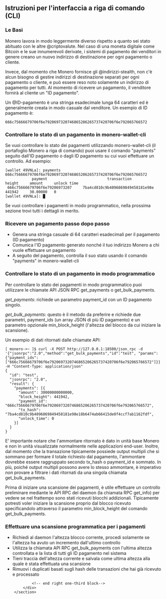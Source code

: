 <section class="container">
            <div class="row">
                <!-- left two-thirds block-->
                <div class="full">
                    <div class="info-block text-adapt">
                        <div class="row center-xs">
                            <div class="col">
                                <h2>Istruzioni per l'interfaccia a riga di comando (CLI)</h2>
                            </div>
                        </div>
<div markdown="1">
                           
### Le Basi

Monero lavora in modo leggermente diverso rispetto a quanto sei stato abituato con le altre @criptovalute. Nel caso di una moneta digitale come Bitcoin e le sue innumerevoli derivate, i sistemi di pagamento dei venditori in genere creano un nuovo indirizzo di destinazione per ogni pagamento o cliente. 

Invece, dal momento che Monero fornisce gli @indirizzi-stealth, non c'è alcun bisogno di gestire indirizzi di destinazione separati per ogni pagamento o cliente, e può essere reso noto solamente un indirizzo di pagamento per tutti. Al momento di ricevere un pagamento, il venditore fornirà al cliente un "ID pagamento".

Un @ID-pagamento è una stringa esadecimale lunga 64 caratteri ed è generalmente creata in modo casuale dal venditore. Un esempio di ID pagamento è: 
```
666c75666679706f6e7920697320746865206265737420706f6e792065766572
```

### Controllare lo stato di un pagamento in monero-wallet-cli

Se vuoi controllare lo stato dei pagamenti utilizzando monero-wallet-cli (il portafoglio Monero a riga di comando) puoi usare il comando "payments" seguito dall'ID pagamento o dagli ID pagamento su cui vuoi effettuare un controllo. Ad esempio:

```
[wallet 49VNLa]: payments 666c75666679706f6e7920697320746865206265737420706f6e792065766572
            payment                           transaction               height     amount     unlock time
 666c75666679706f6e79206973207     7ba4cd810c9b4096869849458181e98e     441942     30.00000   0
[wallet 49VNLa]: █
```

Se vuoi controllare i pagamenti in modo programmatico, nella prossima sezione trovi tutti i dettagli in merito.

### Ricevere un pagamento passo dopo passo

* Genera una stringa casuale di 64 caratteri esadecimali per il pagamento (ID pagamento)
* Comunica l'ID pagamento generato nonché il tuo indirizzo Monero a chi vuole effettuare un pagamento
* A seguito del pagamento, controlla il suo stato usando il comando "payments" in monero-wallet-cli 

### Controllare lo stato di un pagamento in modo programmatico

Per controllare lo stato dei pagamenti in modo programmatico puoi utilizzare le chiamate API JSON RPC get_payments o get_bulk_payments. 

*get_payments*: richiede un parametro payment_id con un ID pagamento singolo.

*get_bulk_payments*: questo è il metodo da preferire e richiede due parametri, payment_ids (un array JSON di più ID pagamento) e un parametro opzionale min_block_height (l'altezza del blocco da cui iniziare la scansione).

Un esempio di dati ritornati dalle chiamate API:

```
[ monero->~ ]$ curl -X POST http://127.0.0.1:18500/json_rpc -d '{"jsonrpc":"2.0","method":"get_bulk_payments","id":"test", "params":{"payment_ids": ["666c75666679706f6e7920697320746865206265737420706f6e792065766572"]}}' -H "Content-Type: application/json"
{
  "id": "test",
  "jsonrpc": "2.0",
  "result": {
    "payments": [{
      "amount": 30000000000000,
      "block_height": 441942,
      "payment_id": "666c75666679706f6e7920697320746865206265737420706f6e792065766572",
      "tx_hash": "7ba4cd810c9b4096869849458181e98e18b6474ab66415de0f4ccf7ab1162fdf",
      "unlock_time": 0
    }]
  }
}
```

E' importante notare che l'ammontare ritornato è dato in unità base Monero e non in unità visualizzate normalmente nelle applicazioni end-user. Inoltre, dal momento che la transazione tipicamente possiede output multipli che si sommano per formare il totale richiesto dal pagamento, l'ammontare dovrebbe essere raggruppato secondo tx_hash o payment_id e sommato. In più, poiché output multipli possono avere lo stesso ammontare, è imperativo *non* provare a filtrare i dati ritornati da una singola chiamata get_bulk_payments.
 
Prima di iniziare una scansione dei pagamenti, è utile effettuare un controllo preliminare mediante le API RPC del daemon (la chiamata RPC get_info) per vedere se nel frattempo sono stati ricevuti blocchi addizionali. Tipicamente potresti voler iniziare la scansione proprio dal blocco ricevuto specificandolo attraverso il parametro min_block_height del comando get_bulk_payments.

### Effettuare una scansione programmatica per i pagamenti

* Richiedi al daemon l'altezza blocco corrente, procedi solamente se l'altezza ha avuto un incremento dall'ultimo controllo
* Utilizza la chiamata API RPC get_bulk_payments con l'ultima altezza controllata e la lista di tutti gli ID pagamento nel sistema
* Tieni traccia dell'altezza corrente e salvala come ultima altezza alla quale è stata effettuata una scansione
* Rimuovi i duplicati basati sugli hash delle transazioni che hai già ricevuto e processato
         
</div>
                    </div>
                </div>
    
                
                <!-- end right one-third block-->
            </div>
        </section>
                